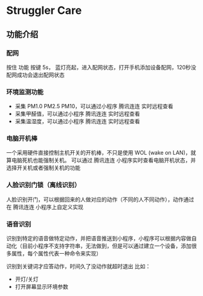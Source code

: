 Struggler Care
=======

## 功能介绍

### 配网

按住 功能 按键 5s， 蓝灯亮起，进入配网状态，打开手机添加设备配网，120秒没配网成功会退出配网状态

### 环境监测功能

* 采集 PM1.0 PM2.5 PM10，可以通过小程序 腾讯连连 实时远程查看
* 采集甲醛值，可以通过小程序 腾讯连连 实时远程查看
* 采集温湿度，可以通过小程序 腾讯连连 实时远程查看

### 电脑开机棒

一个采用硬件直接控制主机开关的开机棒，不只是使用 WOL (wake on LAN)，就算电脑死机也能强制关机。
可以通过 腾讯连连 小程序实时查看电脑开机状态，并选择开关机或者强制关机的功能


### 人脸识别门锁（离线识别）

人脸识别开门，可以根据回来的人做对应的动作（不同的人不同动作），动作通过在 腾讯连连 小程序上自定义实现


### 语音识别

识别到特定的语音做特定动作，并把语音推送到小程序，小程序可以根据内容做自动化（目前小程序不支持字符串，无法做到，但是可以通过建立一个设备，添加很多属性，每个属性代表一种命令来实现）

识别到关键词才应答动作，时间久了没动作就超时退出
比如：
* 开灯/关灯
* 打开屏幕显示环境参数



